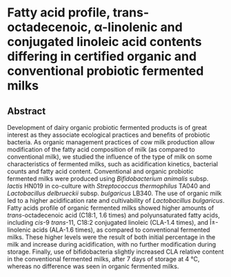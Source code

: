 # Fatty acid profile, trans-octadecenoic, α-linolenic and conjugated linoleic acid contents differing in certified organic and conventional probiotic fermented milks

## Abstract

Development of dairy organic probiotic fermented products is of great interest as they associate ecological practices and benefits of probiotic bacteria. As organic management practices of cow milk production allow modification of the fatty acid composition of milk (as compared to conventional milk), we studied the influence of the type of milk on some characteristics of fermented milks, such as acidification kinetics, bacterial counts and fatty acid content. Conventional and organic probiotic fermented milks were produced using _Bifidobacterium animalis_ subsp. _lactis_ HN019 in co-culture with _Streptococcus thermophilus_ TA040 and _Lactobacillus delbrueckii_ subsp. _bulgaricus_ LB340. The use of organic milk led to a higher acidification rate and cultivability of _Lactobacillus bulgaricus_. Fatty acids profile of organic fermented milks showed higher amounts of _trans_-octadecenoic acid (C18:1, 1.6 times) and polyunsaturated fatty acids, including _cis_-9 _trans_-11, C18:2 conjugated linoleic (CLA-1.4 times), and Î±-linolenic acids (ALA-1.6 times), as compared to conventional fermented milks. These higher levels were the result of both initial percentage in the milk and increase during acidification, with no further modification during storage. Finally, use of bifidobacteria slightly increased CLA relative content in the conventional fermented milks, after 7 days of storage at 4 °C, whereas no difference was seen in organic fermented milks.